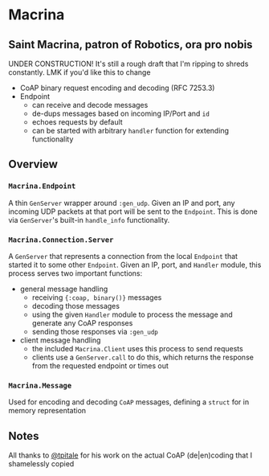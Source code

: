# Macrina

Saint Macrina, patron of Robotics, ora pro nobis
---
UNDER CONSTRUCTION! It's still a rough draft that I'm ripping to shreds constantly. LMK if you'd like this to change
* CoAP binary request encoding and decoding (RFC 7253.3)
* Endpoint 
  * can receive and decode messages
  * de-dups messages based on incoming IP/Port and `id`
  * echoes requests by default
  * can be started with arbitrary `handler` function for extending functionality

## Overview

### `Macrina.Endpoint`
A thin `GenServer` wrapper around `:gen_udp`. Given an IP and port, any incoming UDP packets at that port will be sent to the `Endpoint`. This is done via `GenServer`'s built-in `handle_info` functionality.

### `Macrina.Connection.Server`
A `GenServer` that represents a connection from the local `Endpoint` that started it to some other `Endpoint`. Given an IP, port, and `Handler` module, this process serves two important functions: 
* general message handling
  * receiving `{:coap, binary()}` messages
  * decoding those messages
  * using the given `Handler` module to process the message and generate any CoAP responses
  * sending those responses via `:gen_udp`
* client message handling
  * the included `Macrina.Client` uses this process to send requests
  * clients use a `GenServer.call` to do this, which returns the response from the requested endpoint or times out

### `Macrina.Message`
Used for encoding and decoding `CoAP` messages, defining a `struct` for in memory representation

## Notes
All thanks to [@tpitale](https://github.com/tpitale/coap_ex) for his work on the actual CoAP (de|en)coding that I shamelessly copied
